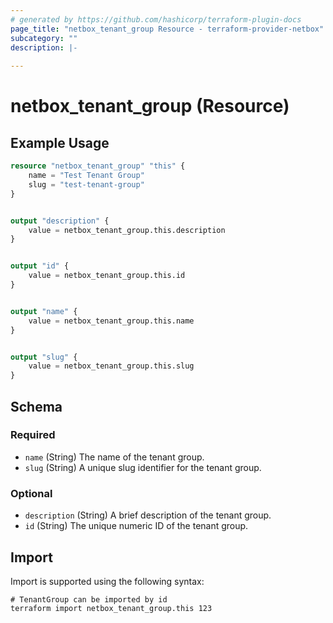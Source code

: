 ```yaml
---
# generated by https://github.com/hashicorp/terraform-plugin-docs
page_title: "netbox_tenant_group Resource - terraform-provider-netbox"
subcategory: ""
description: |-
  
---
```


# netbox_tenant_group (Resource)



## Example Usage

```terraform
resource "netbox_tenant_group" "this" {
    name = "Test Tenant Group"
    slug = "test-tenant-group"
}


output "description" {
    value = netbox_tenant_group.this.description
}


output "id" {
    value = netbox_tenant_group.this.id
}


output "name" {
    value = netbox_tenant_group.this.name
}


output "slug" {
    value = netbox_tenant_group.this.slug
}
```

<!-- schema generated by tfplugindocs -->
## Schema

### Required

- `name` (String) The name of the tenant group.
- `slug` (String) A unique slug identifier for the tenant group.

### Optional

- `description` (String) A brief description of the tenant group.
- `id` (String) The unique numeric ID of the tenant group.

## Import

Import is supported using the following syntax:

```shell
# TenantGroup can be imported by id
terraform import netbox_tenant_group.this 123
```

